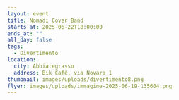 ```yaml
---
layout: event
title: Nomadi Cover Band
starts_at: 2025-06-22T18:00:00
ends_at: ""
all_day: false
tags:
  - Divertimento
location:
  city: Abbiategrasso
  address: Bik Cafè, via Novara 1
thumbnail: images/uploads/divertimento8.png
flyer: images/uploads/immagine-2025-06-19-135604.png
---
```


